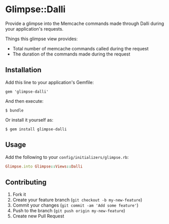 # Glimpse::Dalli

Provide a glimpse into the Memcache commands made through Dalli during your application's requests.

Things this glimpse view provides:

- Total number of memcache commands called during the request
- The duration of the commands made during the request

## Installation

Add this line to your application's Gemfile:

    gem 'glimpse-dalli'

And then execute:

    $ bundle

Or install it yourself as:

    $ gem install glimpse-dalli

## Usage

Add the following to your `config/initializers/glimpse.rb`: 

```ruby
Glimpse.into Glimpse::Views::Dalli
```

## Contributing

1. Fork it
2. Create your feature branch (`git checkout -b my-new-feature`)
3. Commit your changes (`git commit -am 'Add some feature'`)
4. Push to the branch (`git push origin my-new-feature`)
5. Create new Pull Request

